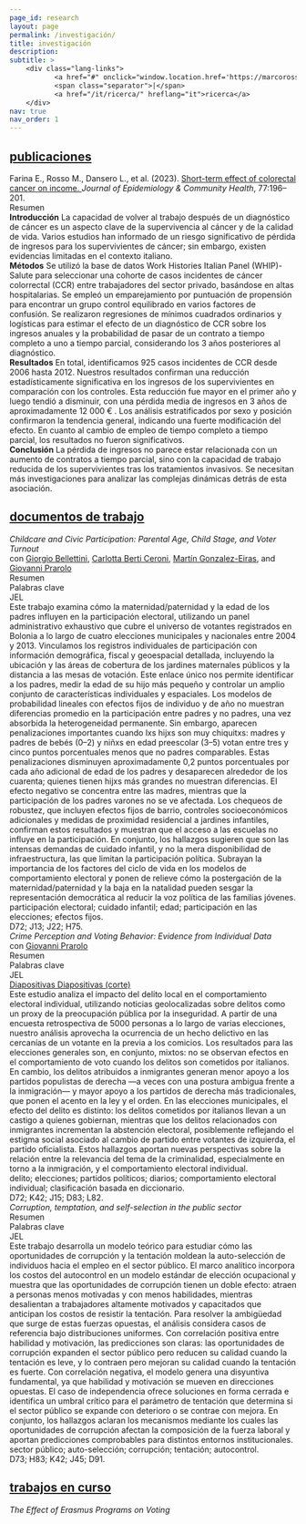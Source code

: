 ```yaml
---
page_id: research
layout: page
permalink: /investigación/
title: investigación
description:
subtitle: >
    <div class="lang-links">
           <a href="#" onclick="window.location.href='https://marcorosso.com/research/'; return false;">research</a>
           <span class="separator">|</span>
           <a href="/it/ricerca/" hreflang="it">ricerca</a>
    </div>
nav: true
nav_order: 1
---
```

<!-- Sección de Publicaciones -->
<div class="projects">
  <a href="javascript:void(0);" onclick="toggleVisibility('content-1')">
    <h2 class="category">
      <i class="fa-solid fa-chevron-right fa-2xs rotated" id="chevron-content-1"></i>
      <span>publicaciones</span>
    </h2>
  </a>
</div>

<!-- Content -->
<div id="content-1" class="toggle-section expanded">

  <!-- Paper 1 -->
  <div class="entry-block">
    <div class="icon-entry indented">
      <i class="fa-solid fa-newspaper fa-fw"></i>
      <span>
        Farina E., Rosso M., Dansero L., et al. (2023). 
        <a href="https://doi.org/10.1136/jech-2022-220088" target="_blank" rel="noopener noreferrer">
          Short-term effect of colorectal cancer on income.
        </a> 
        <i>Journal of Epidemiology & Community Health</i>, 77:196–201.
      </span>
    </div>
    <div class="pill-container">
      <div class="pill-button toggle-pill" data-target="abstract-crc">
        <i class="fa-solid fa-chevron-right fa-2xs"></i>
        <span class="toggle-label">Resumen</span>
      </div>
    </div>
    <div id="abstract-crc" class="toggle-box">
      <b>Introducción</b> La capacidad de volver al trabajo después de un diagnóstico de cáncer es un aspecto clave de la supervivencia al cáncer y de la calidad de vida. Varios estudios han informado de un riesgo significativo de pérdida de ingresos para los supervivientes de cáncer; sin embargo, existen evidencias limitadas en el contexto italiano. <br>
      <b>Métodos</b> Se utilizó la base de datos Work Histories Italian Panel (WHIP)-Salute para seleccionar una cohorte de casos incidentes de cáncer colorrectal (CCR) entre trabajadores del sector privado, basándose en altas hospitalarias. Se empleó un emparejamiento por puntuación de propensión para encontrar un grupo control equilibrado en varios factores de confusión. Se realizaron regresiones de mínimos cuadrados ordinarios y logísticas para estimar el efecto de un diagnóstico de CCR sobre los ingresos anuales y la probabilidad de pasar de un contrato a tiempo completo a uno a tiempo parcial, considerando los 3 años posteriores al diagnóstico. <br>
      <b>Resultados</b> En total, identificamos 925 casos incidentes de CCR desde 2006 hasta 2012. Nuestros resultados confirman una reducción estadísticamente significativa en los ingresos de los supervivientes en comparación con los controles. Esta reducción fue mayor en el primer año y luego tendió a disminuir, con una pérdida media de ingresos en 3 años de aproximadamente 12 000 € . Los análisis estratificados por sexo y posición confirmaron la tendencia general, indicando una fuerte modificación del efecto. En cuanto al cambio de empleo de tiempo completo a tiempo parcial, los resultados no fueron significativos. <br>
      <b>Conclusión</b> La pérdida de ingresos no parece estar relacionada con un aumento de contratos a tiempo parcial, sino con la capacidad de trabajo reducida de los supervivientes tras los tratamientos invasivos. Se necesitan más investigaciones para analizar las complejas dinámicas detrás de esta asociación.
    </div>
  </div>

</div>

<!-- Sección de Documentos de Trabajo -->
<div class="projects">
  <a href="javascript:void(0);" onclick="toggleVisibility('content-2')">
    <h2 class="category">
      <i class="fa-solid fa-chevron-right fa-2xs rotated" id="chevron-content-2"></i>
      <span>documentos de trabajo</span>
    </h2>
  </a>
</div>

<!-- Content -->
<div id="content-2" class="toggle-section expanded">

  <!-- Paper 1 -->
  <div class="entry-block">
    <div class="icon-entry indented">
      <i class="fa-solid fa-file-lines fa-fw"></i>
      <span>
        <em>Childcare and Civic Participation: Parental Age, Child Stage, and Voter Turnout</em><br>
        con 
        <a href="https://sites.google.com/site/giorgiobellettiniwebpage" target="_blank" rel="noopener noreferrer">Giorgio Bellettini</a>, 
        <a href="https://www.unibo.it/sitoweb/carlotta.berticeroni" target="_blank" rel="noopener noreferrer">Carlotta Berti Ceroni</a>, 
        <a href="https://sites.google.com/view/mgeiras/inicio" target="_blank" rel="noopener noreferrer">Martín Gonzalez-Eiras</a>, 
        and <a href="https://sites.google.com/site/giovanniprarolo/" target="_blank" rel="noopener noreferrer">Giovanni Prarolo</a>
      </span>
    </div>
    <div class="pill-container">
      <div class="pill-button toggle-pill" data-target="abstract-ageturnout">
        <i class="fa-solid fa-chevron-right fa-2xs"></i>
        <span class="toggle-label">Resumen</span>
      </div>
      <div class="pill-button toggle-pill" data-target="keywords-ageturnout">
        <i class="fa-solid fa-chevron-right fa-2xs"></i>
        <span class="toggle-label">Palabras clave</span>
      </div>
      <div class="pill-button toggle-pill" data-target="jel-ageturnout">
        <i class="fa-solid fa-chevron-right fa-2xs"></i>
        <span class="toggle-label">JEL</span>
      </div>
    </div>
    <div id="abstract-ageturnout" class="toggle-box">
     Este trabajo examina cómo la maternidad/paternidad y la edad de los padres influyen en la participación electoral, utilizando un panel administrativo exhaustivo que cubre el universo de votantes registrados en Bolonia a lo largo de cuatro elecciones municipales y nacionales entre 2004 y 2013. Vinculamos los registros individuales de participación con información demográfica, fiscal y geoespacial detallada, incluyendo la ubicación y las áreas de cobertura de los jardines maternales públicos y la distancia a las mesas de votación. Este enlace único nos permite identificar a los padres, medir la edad de su hijo más pequeño y controlar un amplio conjunto de características individuales y espaciales. Los modelos de probabilidad lineales con efectos fijos de individuo y de año no muestran diferencias promedio en la participación entre padres y no padres, una vez absorbida la heterogeneidad permanente. Sin embargo, aparecen penalizaciones importantes cuando lxs hijxs son muy chiquitxs: madres y padres de bebés (0–2) y niñxs en edad preescolar (3–5) votan entre tres y cinco puntos porcentuales menos que no padres comparables. Estas penalizaciones disminuyen aproximadamente 0,2 puntos porcentuales por cada año adicional de edad de los padres y desaparecen alrededor de los cuarenta; quienes tienen hijxs más grandes no muestran diferencias. El efecto negativo se concentra entre las madres, mientras que la participación de los padres varones no se ve afectada. Los chequeos de robustez, que incluyen efectos fijos de barrio, controles socioeconómicos adicionales y medidas de proximidad residencial a jardines infantiles, confirman estos resultados y muestran que el acceso a las escuelas no influye en la participación. En conjunto, los hallazgos sugieren que son las intensas demandas de cuidado infantil, y no la mera disponibilidad de infraestructura, las que limitan la participación política. Subrayan la importancia de los factores del ciclo de vida en los modelos de comportamiento electoral y ponen de relieve cómo la postergación de la maternidad/paternidad y la baja en la natalidad pueden sesgar la representación democrática al reducir la voz política de las familias jóvenes.
    </div>
    <div id="keywords-ageturnout" class="toggle-box">
       participación electoral; cuidado infantil; edad; participación en las elecciones; efectos fijos.
    </div>
    <div id="jel-ageturnout" class="toggle-box">
       D72; J13; J22; H75.
    </div>
  </div>

  <!-- Paper 2 -->
  <div class="entry-block">
    <div class="icon-entry indented">
      <i class="fa-solid fa-file-lines fa-fw"></i>
      <span>
        <em>Crime Perception and Voting Behavior: Evidence from Individual Data</em><br>
          con
          <a href="https://sites.google.com/site/giovanniprarolo/" target="_blank" rel="noopener noreferrer"> Giovanni Prarolo</a>
      </span>
    </div>
    <div class="pill-container">
      <div class="pill-button toggle-pill" data-target="abstract-crime">
        <i class="fa-solid fa-chevron-right fa-2xs"></i>
        <span class="toggle-label">Resumen</span>
      </div>
      <div class="pill-button toggle-pill" data-target="keywords-crime">
        <i class="fa-solid fa-chevron-right fa-2xs"></i>
        <span class="toggle-label">Palabras clave</span>
      </div>
      <div class="pill-button toggle-pill" data-target="jel-crime">
        <i class="fa-solid fa-chevron-right fa-2xs"></i>
        <span class="toggle-label">JEL</span>
      </div>
      <a href="/assets/pdf/slides/[Marco Rosso] Crime Perception and Voting Behaviour. Evidence from Individual Data (slides).pdf" class="pill-link no-external">
        <i class="fa-solid fa-download fa-2xs"></i>
        <span class="toggle-label" title="última versión: BoMoPaV Economics Meeting 2025">Diapositivas</span>
      </a>
      <a href="/assets/pdf/slides/[Marco Rosso] Crime Perception and Voting Behaviour. Evidence from Individual Data (slides short).pdf" class="pill-link no-external">
        <i class="fa-solid fa-download fa-2xs"></i>
        <span class="toggle-label" title="última versión: 66.ma Riunione Scientifica Annuale – Società Italiana di Economia ">Diapositivas (corte)</span>
      </a>
    </div>
    <div id="abstract-crime" class="toggle-box">
     Este estudio analiza el impacto del delito local en el comportamiento electoral individual, utilizando noticias geolocalizadas sobre delitos como un proxy de la preocupación pública por la inseguridad. A partir de una encuesta retrospectiva de 5000 personas a lo largo de varias elecciones, nuestro análisis aprovecha la ocurrencia de un hecho delictivo en las cercanías de un votante en la previa a los comicios. Los resultados para las elecciones generales son, en conjunto, mixtos: no se observan efectos en el comportamiento de voto cuando los delitos son cometidos por italianos. En cambio, los delitos atribuidos a inmigrantes generan menor apoyo a los partidos populistas de derecha —a veces con una postura ambigua frente a la inmigración— y mayor apoyo a los partidos de derecha más tradicionales, que ponen el acento en la ley y el orden. En las elecciones municipales, el efecto del delito es distinto: los delitos cometidos por italianos llevan a un castigo a quienes gobiernan, mientras que los delitos relacionados con inmigrantes incrementan la abstención electoral, posiblemente reflejando el estigma social asociado al cambio de partido entre votantes de izquierda, el partido oficialista. Estos hallazgos aportan nuevas perspectivas sobre la relación entre la relevancia del tema de la criminalidad, especialmente en torno a la inmigración, y el comportamiento electoral individual.
    </div>
    <div id="keywords-crime" class="toggle-box">
       delito; elecciones; partidos políticos; diarios; comportamiento electoral individual; clasificación basada en diccionario.
    </div>
    <div id="jel-crime" class="toggle-box">
       D72; K42; J15; D83; L82.
    </div>
  </div>

  <!-- Paper 3 -->
  <div class="entry-block">
    <div class="icon-entry indented">
      <i class="fa-solid fa-file-lines fa-fw" title="Working paper"></i>
      <span>
        <em>Corruption, temptation, and self-selection in the public sector</em>
      </span>
    </div>
    <div class="pill-container">
      <div class="pill-button toggle-pill" data-target="abstract-corruption">
        <i class="fa-solid fa-chevron-right fa-2xs"></i>
        <span class="toggle-label">Resumen</span>
      </div>
      <div class="pill-button toggle-pill" data-target="keywords-corruption">
        <i class="fa-solid fa-chevron-right fa-2xs"></i>
        <span class="toggle-label">Palabras clave</span>
      </div>
      <div class="pill-button toggle-pill" data-target="jel-corruption">
        <i class="fa-solid fa-chevron-right fa-2xs"></i>
        <span class="toggle-label">JEL</span>
      </div>  
    </div>
    <div id="abstract-corruption" class="toggle-box">
      Este trabajo desarrolla un modelo teórico para estudiar cómo las oportunidades de corrupción y la tentación moldean la auto-selección de individuos hacia el empleo en el sector público. El marco analítico incorpora los costos del autocontrol en un modelo estándar de elección ocupacional y muestra que las oportunidades de corrupción tienen un doble efecto: atraen a personas menos motivadas y con menos habilidades, mientras desalientan a trabajadores altamente motivados y capacitados que anticipan los costos de resistir la tentación. Para resolver la ambigüedad que surge de estas fuerzas opuestas, el análisis considera casos de referencia bajo distribuciones uniformes. Con correlación positiva entre habilidad y motivación, las predicciones son claras: las oportunidades de corrupción expanden el sector público pero reducen su calidad cuando la tentación es leve, y lo contraen pero mejoran su calidad cuando la tentación es fuerte. Con correlación negativa, el modelo genera una disyuntiva fundamental, ya que habilidad y motivación se mueven en direcciones opuestas. El caso de independencia ofrece soluciones en forma cerrada e identifica un umbral crítico para el parámetro de tentación que determina si el sector público se expande con deterioro o se contrae con mejora. En conjunto, los hallazgos aclaran los mecanismos mediante los cuales las oportunidades de corrupción afectan la composición de la fuerza laboral y aportan predicciones comprobables para distintos entornos institucionales.
    </div>
    <div id="keywords-corruption" class="toggle-box">
      sector público; auto-selección; corrupción; tentación; autocontrol.
    </div>
    <div id="jel-corruption" class="toggle-box">
       D73; H83; K42; J45; D91.
    </div>
  </div>

</div>

<!-- Sección de Trabajo en Curso -->
<div class="projects">
  <a href="javascript:void(0);" onclick="toggleVisibility('content-3')">
    <h2 class="category">
      <i class="fa-solid fa-chevron-right fa-2xs rotated" id="chevron-content-3"></i>
      <span>trabajos en curso</span>
    </h2>
  </a>
</div>

<!-- Content -->
<div id="content-3" class="toggle-section expanded">

  <!-- Paper 1 -->
  <div class="entry-block">
    <div class="icon-entry indented">
      <i class="fa-solid fa-bookmark fa-fw"></i>
      <span><em>The Effect of Erasmus Programs on Voting</em></span>
    </div>
  </div>
  
</div>
